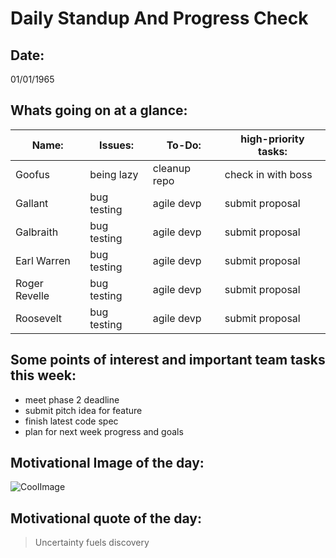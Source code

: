 # Daily Standup And Progress Check


## Date: ##
01/01/1965

## Whats going on at a glance: ##
| Name: | Issues: | To-Do: | high-priority tasks: |
| --- | --- | --- | --- |
| Goofus | being lazy | cleanup repo| check in with boss  |
| Gallant | bug testing | agile devp| submit proposal  |
| Galbraith | bug testing | agile devp| submit proposal  |
| Earl Warren | bug testing | agile devp| submit proposal  |
| Roger Revelle | bug testing | agile devp| submit proposal  |
| Roosevelt | bug testing | agile devp| submit proposal  |





## Some points of interest and important team tasks this week:
- meet phase 2 deadline
- submit pitch idea for feature
- finish latest code spec
- plan for next week progress and goals

## Motivational Image of the day:
![CoolImage](coolpic.jpeg)

## Motivational quote of the day:
> Uncertainty fuels discovery 